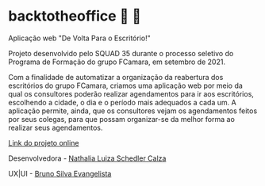 # backtotheoffice :office: :tangerine:
Aplicação web "De Volta Para o Escritório!"

Projeto desenvolvido pelo SQUAD 35 durante o processo seletivo do Programa de Formação do grupo FCamara, em setembro de 2021.

Com a finalidade de automatizar a organização da reabertura dos escritórios do grupo FCamara, criamos uma aplicação web por meio da qual os consultores poderão realizar agendamentos para ir aos escritórios, escolhendo a cidade, o dia e o período mais adequados a cada um. 
A aplicação permite, ainda, que os consultores vejam os agendamentos feitos por seus colegas, para que possam organizar-se da melhor forma ao realizar seus agendamentos.

<a href="https://squad35-hackaton-fcamara.github.io/backtotheoffice/">Link do projeto online</a>

Desenvolvedora - <a href="www.linkedin.com/in/nathalia-luiza-schedler-calza/">Nathalia Luiza Schedler Calza</a>

UX|UI - <a href="www.linkedin.com/in/bruno-silva-evangelista-549ab3214">Bruno Silva Evangelista</a>
